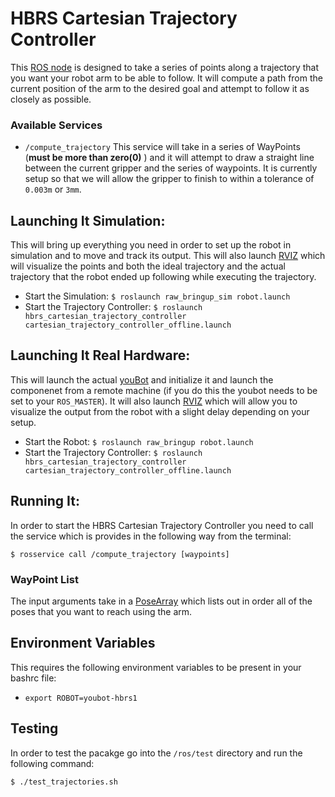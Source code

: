 HBRS Cartesian Trajectory Controller
====================================

This [ROS node](http://www.ros.org/wiki/ROS/Tutorials/UnderstandingNodes) is designed to take a series of points along a trajectory that you want your robot arm to be able to follow. It will compute a path from the current position of the arm to the desired goal and attempt to follow it as closely as possible. 

### Available Services
* `/compute_trajectory` This service will take in a series of WayPoints (**must be more than zero(0)** ) and it will attempt to draw a straight line between the current gripper and the series of waypoints. It is currently setup so that we will allow the gripper to finish to within a tolerance of `0.003m` or `3mm`.

## Launching It Simulation:

This will bring up everything you need in order to set up the robot in simulation and to move and track its output. This will also launch [RVIZ](http://www.ros.org/wiki/rviz) which will visualize the points and both the ideal trajectory and the actual trajectory that the robot ended up following while executing the trajectory. 

* Start the Simulation: `$ roslaunch raw_bringup_sim robot.launch`
* Start the Trajectory Controller: `$ roslaunch hbrs_cartesian_trajectory_controller cartesian_trajectory_controller_offline.launch`

## Launching It Real Hardware:

This will launch the actual [youBot](http://youbot-store.com/) and initialize it and launch the componenet from a remote machine (if you do this the youbot needs to be set to your `ROS_MASTER`). It will also launch [RVIZ](http://www.ros.org/wiki/rviz) which will allow you to visualize the output from the robot with a slight delay depending on your setup. 

* Start the Robot: `$ roslaunch raw_bringup robot.launch`
* Start the Trajectory Controller: `$ roslaunch hbrs_cartesian_trajectory_controller cartesian_trajectory_controller_offline.launch`

## Running It: 
In order to start the HBRS Cartesian Trajectory Controller you need to call the service which is provides in the following way from the terminal: 

`$ rosservice call /compute_trajectory [waypoints]`

### WayPoint List
The input arguments take in a [PoseArray](http://www.ros.org/doc/api/geometry_msgs/html/msg/PoseArray.html) which lists out in order all of the poses that you want to reach using the arm. 

## Environment Variables
This requires the following environment variables to be present in your bashrc file: 
* `export ROBOT=youbot-hbrs1`

## Testing

In order to test the pacakge go into the `/ros/test` directory and run the following command: 

`$ ./test_trajectories.sh`
